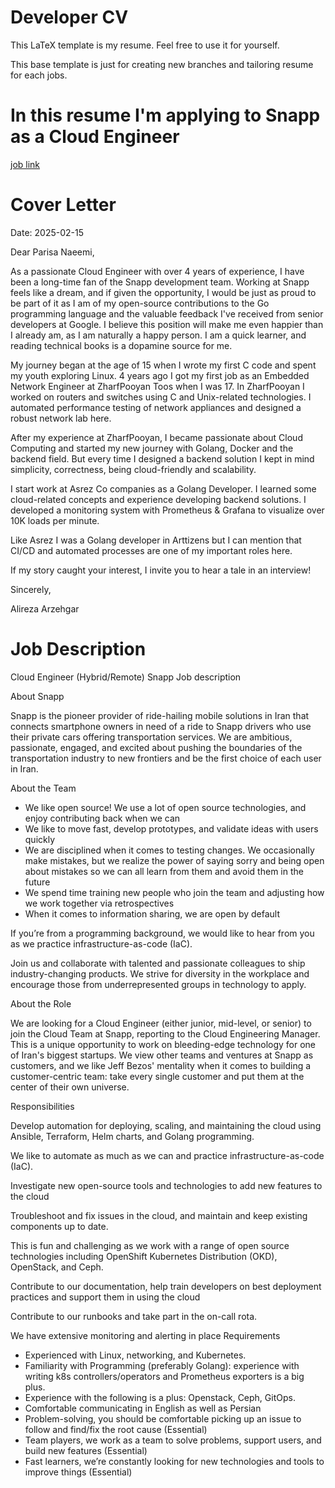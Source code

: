 # Developer CV

This LaTeX template is my resume. Feel free to use it for yourself.

This base template is just for creating new branches and tailoring resume for each jobs.

# In this resume I'm applying to Snapp as a Cloud Engineer

[job link](https://career.snapp.ir/job/cloud-engineer-remote)

# Cover Letter
Date: 2025-02-15

Dear Parisa Naeemi,

As a passionate Cloud Engineer with over 4 years of experience, I have been a long-time fan of the Snapp development team. Working at Snapp feels like a dream, and if given the opportunity, I would be just as proud to be part of it as I am of my open-source contributions to the Go programming language and the valuable feedback I've received from senior developers at Google. I believe this position will make me even happier than I already am, as I am naturally a happy person.
I am a quick learner, and reading technical books is a dopamine source for me.

My journey began at the age of 15 when I wrote my first C code and spent my youth exploring Linux.
4 years ago I got my first job as an Embedded Network Engineer at ZharfPooyan Toos when I was 17.
In ZharfPooyan I worked on routers and switches using C and Unix-related technologies.
I automated performance testing of network appliances and designed a robust network lab here.

After my experience at ZharfPooyan, I became passionate about Cloud Computing and started my new journey
with Golang, Docker and the backend field. But every time I designed a backend solution
I kept in mind simplicity, correctness, being cloud-friendly and scalability.

I start work at Asrez Co companies as a Golang Developer. I learned some cloud-related
concepts and experience developing backend solutions. I developed a monitoring system with
Prometheus & Grafana to visualize over 10K loads per minute.

Like Asrez I was a Golang developer in Arttizens but I can mention that CI/CD and automated processes are one of my
important roles here.

If my story caught your interest, I invite you to hear a tale in an interview!

Sincerely,

Alireza Arzehgar

# Job Description


Cloud Engineer (Hybrid/Remote) Snapp
Job description

About Snapp

Snapp is the pioneer provider of ride-hailing mobile solutions in Iran that connects smartphone owners in need of a ride to Snapp drivers who use their private cars offering transportation services. We are ambitious, passionate, engaged, and excited about pushing the boundaries of the transportation industry to new frontiers and be the first choice of each user in Iran.


About the Team

- We like open source! We use a lot of open source technologies, and enjoy contributing back when we can
- We like to move fast, develop prototypes, and validate ideas with users quickly
- We are disciplined when it comes to testing changes. We occasionally make mistakes, but we realize the power of saying sorry and being open about mistakes so we can all learn from them and avoid them in the future
- We spend time training new people who join the team and adjusting how we work together via retrospectives
- When it comes to information sharing, we are open by default

If you’re from a programming background, we would like to hear from you as we practice infrastructure-as-code (IaC).

Join us and collaborate with talented and passionate colleagues to ship industry-changing products. We strive for diversity in the workplace and encourage those from underrepresented groups in technology to apply.

About the Role

We are looking for a Cloud Engineer (either junior, mid-level, or senior) to join the Cloud Team at Snapp, reporting to the Cloud Engineering Manager. This is a unique opportunity to work on bleeding-edge technology for one of Iran's biggest startups. We view other teams and ventures at Snapp as customers, and we like Jeff Bezos' mentality when it comes to building a customer-centric team: take every single customer and put them at the center of their own universe.
 

Responsibilities

Develop automation for deploying, scaling, and maintaining the cloud using Ansible, Terraform, Helm charts, and Golang programming. 

We like to automate as much as we can and practice infrastructure-as-code (IaC).

Investigate new open-source tools and technologies to add new features to the cloud

Troubleshoot and fix issues in the cloud, and maintain and keep existing components up to date. 

This is fun and challenging as we work with a range of open source technologies including OpenShift Kubernetes Distribution (OKD), OpenStack, and Ceph.

Contribute to our documentation, help train developers on best deployment practices and support them in using the cloud

Contribute to our runbooks and take part in the on-call rota. 

We have extensive monitoring and alerting in place
Requirements


- Experienced with Linux, networking, and Kubernetes.
- Familiarity with Programming (preferably Golang): experience with writing k8s controllers/operators and Prometheus exporters is a big plus.
- Experience with the following is a plus: Openstack, Ceph, GitOps. 
- Comfortable communicating in English as well as Persian 
- Problem-solving, you should be comfortable picking up an issue to follow and find/fix the root cause (Essential)
- Team players, we work as a team to solve problems, support users, and build new features (Essential)
- Fast learners, we’re constantly looking for new technologies and tools to improve things (Essential)

